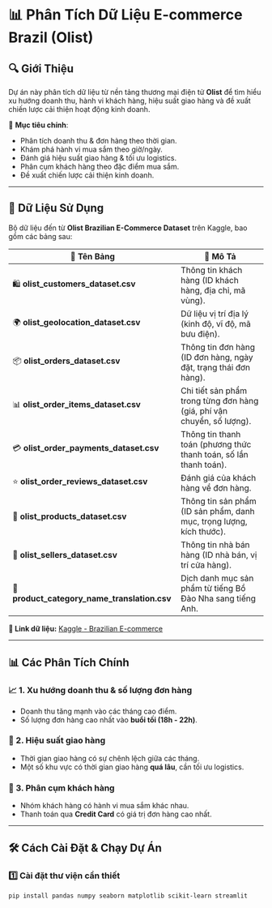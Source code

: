 # 📊 Phân Tích Dữ Liệu E-commerce Brazil (Olist)

## 🔍 Giới Thiệu  
Dự án này phân tích dữ liệu từ nền tảng thương mại điện tử **Olist** để tìm hiểu xu hướng doanh thu, hành vi khách hàng, hiệu suất giao hàng và đề xuất chiến lược cải thiện hoạt động kinh doanh.

📌 **Mục tiêu chính**:
- Phân tích doanh thu & đơn hàng theo thời gian.
- Khám phá hành vi mua sắm theo giờ/ngày.
- Đánh giá hiệu suất giao hàng & tối ưu logistics.
- Phân cụm khách hàng theo đặc điểm mua sắm.
- Đề xuất chiến lược cải thiện kinh doanh.

---

## 📂 Dữ Liệu Sử Dụng  
Bộ dữ liệu đến từ **Olist Brazilian E-Commerce Dataset** trên Kaggle, bao gồm các bảng sau:

| 📁 **Tên Bảng**                     | 📄 **Mô Tả** |
|-------------------------------------|-------------|
| 🛍 **olist_customers_dataset.csv**  | Thông tin khách hàng (ID khách hàng, địa chỉ, mã vùng). |
| 🌍 **olist_geolocation_dataset.csv** | Dữ liệu vị trí địa lý (kinh độ, vĩ độ, mã bưu điện). |
| 📦 **olist_orders_dataset.csv**      | Thông tin đơn hàng (ID đơn hàng, ngày đặt, trạng thái đơn hàng). |
| 📊 **olist_order_items_dataset.csv** | Chi tiết sản phẩm trong từng đơn hàng (giá, phí vận chuyển, số lượng). |
| 💳 **olist_order_payments_dataset.csv** | Thông tin thanh toán (phương thức thanh toán, số lần thanh toán). |
| ⭐ **olist_order_reviews_dataset.csv** | Đánh giá của khách hàng về đơn hàng. |
| 🎁 **olist_products_dataset.csv**     | Thông tin sản phẩm (ID sản phẩm, danh mục, trọng lượng, kích thước). |
| 🏪 **olist_sellers_dataset.csv**      | Thông tin nhà bán hàng (ID nhà bán, vị trí cửa hàng). |
| 🔄 **product_category_name_translation.csv** | Dịch danh mục sản phẩm từ tiếng Bồ Đào Nha sang tiếng Anh. |

**🔗 Link dữ liệu:** [Kaggle - Brazilian E-commerce](https://www.kaggle.com/datasets/olistbr/brazilian-ecommerce)

---

## 📊 Các Phân Tích Chính  
### 📈 1. Xu hướng doanh thu & số lượng đơn hàng  
- Doanh thu tăng mạnh vào các tháng cao điểm.
- Số lượng đơn hàng cao nhất vào **buổi tối (18h - 22h)**.

### 🚚 2. Hiệu suất giao hàng  
- Thời gian giao hàng có sự chênh lệch giữa các tháng.
- Một số khu vực có thời gian giao hàng **quá lâu**, cần tối ưu logistics.

### 👥 3. Phân cụm khách hàng  
- Nhóm khách hàng có hành vi mua sắm khác nhau.
- Thanh toán qua **Credit Card** có giá trị đơn hàng cao nhất.

---

## 🛠️ Cách Cài Đặt & Chạy Dự Án  

### 1️⃣ **Cài đặt thư viện cần thiết**  
```bash
pip install pandas numpy seaborn matplotlib scikit-learn streamlit
